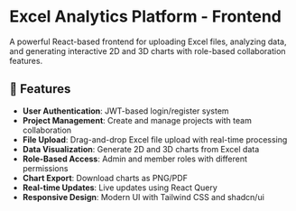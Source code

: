 # Excel Analytics Platform - Frontend

A powerful React-based frontend for uploading Excel files, analyzing data, and generating interactive 2D and 3D charts with role-based collaboration features.

## 🚀 Features

- **User Authentication**: JWT-based login/register system
- **Project Management**: Create and manage projects with team collaboration
- **File Upload**: Drag-and-drop Excel file upload with real-time processing
- **Data Visualization**: Generate 2D and 3D charts from Excel data
- **Role-Based Access**: Admin and member roles with different permissions
- **Chart Export**: Download charts as PNG/PDF
- **Real-time Updates**: Live updates using React Query
- **Responsive Design**: Modern UI with Tailwind CSS and shadcn/ui